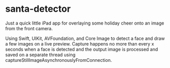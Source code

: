 # santa-detector

Just a quick little iPad app for overlaying some holiday cheer onto an image from the front camera.

Using Swift, UIKit, AVFoundation, and Core Image to detect a face and draw a few images on a live preview.  Capture happens no more than every x seconds when a face is detected and the output image is processed and saved on a separate thread using captureStillImageAsynchronouslyFromConnection.
